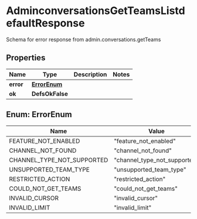 

# AdminconversationsGetTeamsListdefaultResponse

Schema for error response from admin.conversations.getTeams

## Properties

| Name | Type | Description | Notes |
|------------ | ------------- | ------------- | -------------|
|**error** | [**ErrorEnum**](#ErrorEnum) |  |  |
|**ok** | **DefsOkFalse** |  |  |



## Enum: ErrorEnum

| Name | Value |
|---- | -----|
| FEATURE_NOT_ENABLED | &quot;feature_not_enabled&quot; |
| CHANNEL_NOT_FOUND | &quot;channel_not_found&quot; |
| CHANNEL_TYPE_NOT_SUPPORTED | &quot;channel_type_not_supported&quot; |
| UNSUPPORTED_TEAM_TYPE | &quot;unsupported_team_type&quot; |
| RESTRICTED_ACTION | &quot;restricted_action&quot; |
| COULD_NOT_GET_TEAMS | &quot;could_not_get_teams&quot; |
| INVALID_CURSOR | &quot;invalid_cursor&quot; |
| INVALID_LIMIT | &quot;invalid_limit&quot; |



